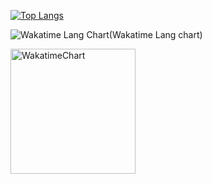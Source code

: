 [![Top Langs](https://github-readme-stats.vercel.app/api/top-langs/?username=PietroTambu&layout=compact&theme=dark)](https://github.com/anuraghazra/github-readme-stats)

![Wakatime Lang Chart](https://wakatime.com/share/@PietroTambu/6dc46acd-2fcb-4a88-8def-ba3cf4e2d319.svg)(Wakatime Lang chart)

<img src="https://wakatime.com/share/@PietroTambu/6dc46acd-2fcb-4a88-8def-ba3cf4e2d319.svg" alt="WakatimeChart" width="200"/>
<!--
**PietroTambu/PietroTambu** is a ✨ _special_ ✨ repository because its `README.md` (this file) appears on your GitHub profile.

Here are some ideas to get you started:

- 🔭 I’m currently working on ...
- 🌱 I’m currently learning ...
- 👯 I’m looking to collaborate on ...
- 🤔 I’m looking for help with ...
- 💬 Ask me about ...
- 📫 How to reach me: ...
- 😄 Pronouns: ...
- ⚡ Fun fact: ...
-->
